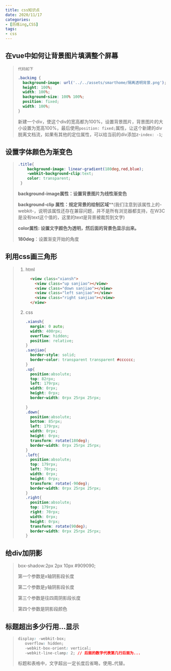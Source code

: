 ```yaml
---
title: css知识点
date: 2020/11/17
categories:
- [历练ing,CSS]
tags:
- css
---
```


## 在vue中如何让背景图片填满整个屏幕

> `代码如下`
>
> ```css
> .backimg {
>   background-image: url('../../assets/smarthome/隔离透明背景.png');
>   height: 100%;
>   width: 100%;
>   background-size: 100% 100%;
>   position: fixed;
>   width: 100%;
> }
> ```
>
> 新建一个div，使这个div的宽高都为100%，设置背景图片，背景图片的大小设置为宽高100%，最后使用`position: fixed;`属性，让这个新建的div脱离文档流，如果有其他的定位属性，可以给当前的div添加z-`index: -1`;

## 设置字体颜色为渐变色

> ```css
> .title{
>     background-image: linear-gradient(180deg,red,blue);
>     -webkit-background-clip:text;
>     color: transparent;
>  }
> ```
>
> **background-image属性：设置背景图片为线性渐变色**
>
> **background-clip 属性：规定背景的绘制区域****(我们注意到该属性上的-webkit-，说明该属性还存在兼容问题，并不是所有浏览器都支持，在W3C是没有text这个值的，这里的text是背景被裁剪到文字)
>
> **color属性: 设置文字颜色为透明，然后面的背景色显示出来。**
>
> **180deg**：设置渐变开始的角度

## 利用css画三角形



> 1. html
>
>    ```html
>      <view class="xiansh">
>        <view class="up sanjiao"></view>
>        <view class="down sanjiao"></view>
>        <view class="left sanjiao"></view>
>        <view class="right sanjiao"></view>
>      </view>
>    ```
>
> 2. css
>
>    ```css
>    .xiansh{
>      margin: 0 auto;
>      width: 400rpx;
>      overflow: hidden;
>      position: relative;
>    }
>    .sanjiao{
>      border-style: solid;
>      border-color: transparent transparent #cccccc;
>    }
>    .up{
>      position:absolute;
>      top: 82rpx;
>      left: 179rpx;
>      width: 0rpx;
>      height: 0rpx;
>      border-width: 0rpx 25rpx 25rpx;
>           
>    }
>    .down{
>      position:absolute;
>      bottom: 85rpx;
>      left: 179rpx;
>      width: 0rpx;
>      height: 0rpx;
>      transform: rotate(180deg);
>      border-width: 0rpx 25rpx 25rpx;
>    }
>    .left{
>      position:absolute;
>      top: 179rpx;
>      left: 70rpx;
>      width: 0rpx;
>      height: 0rpx;
>      transform: rotate(-90deg);
>      border-width: 0rpx 25rpx 25rpx;
>    }
>    .right{
>      position:absolute;
>      top: 179rpx;
>      right: 70rpx;
>      width: 0rpx;
>      height: 0rpx;
>      transform: rotate(90deg);
>      border-width: 0rpx 25rpx 25rpx;
>    }
>    ```

## 给div加阴影

> box-shadow:2px 2px 10px #909090;
>
> 第一个参数是x轴阴影段长度
>
> 第二个参数是y轴阴影段长度
>
> 第三个参数是往四周阴影段长度
>
> 第四个参数是阴影段颜色

## 标题超出多少行用…显示

> ```css
> display: -webkit-box;
>    overflow: hidden;
>    -webkit-box-orient: vertical;
>    -webkit-line-clamp: 2; // 后面的数字代表第几行后面为...
> ```
>
> 标题和表格中，文字超出一定长度后省略，使用`…`代替。


